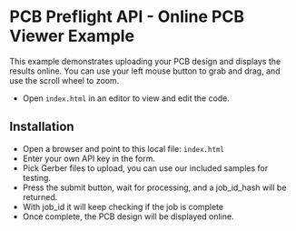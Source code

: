 # PCB Preflight API - Online PCB Viewer Example
This example demonstrates uploading your PCB design and displays the results online.
You can use your left mouse button to grab and drag, and use the scroll wheel to zoom.
* Open `index.html` in an editor to view and edit the code.


## Installation
* Open a browser and point to this local file: `index.html`
* Enter your own API key in the form.
* Pick Gerber files to upload, you can use our included samples for testing.
* Press the submit button, wait for processing, and a job_id_hash will be returned.
* With job_id it will keep checking if the job is complete
* Once complete, the PCB design will be displayed online.
